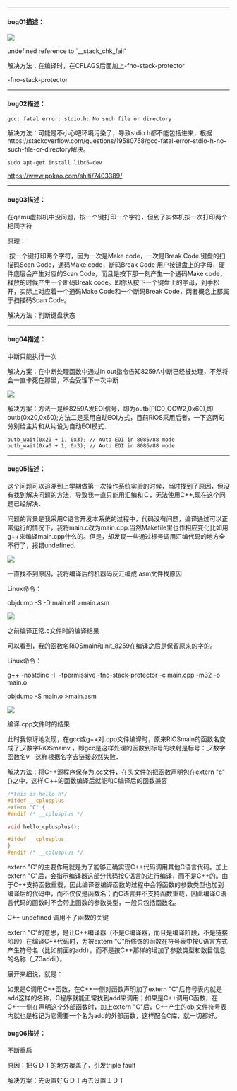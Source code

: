 ------------------------

#### bug01描述：

![](assets/bugs/bug01_stack.png)

 undefined reference to `__stack_chk_fail'

解决方法：在编译时，在CFLAGS后面加上-fno-stack-protector

-fno-stack-protector 

------------------------

####  bug02描述：

```
gcc: fatal error: stdio.h: No such file or directory
```

解决方法：可能是不小心吧环境污染了，导致stdio.h都不能包括进来，根据https://stackoverflow.com/questions/19580758/gcc-fatal-error-stdio-h-no-such-file-or-directory解决。

```shell
sudo apt-get install libc6-dev
```

https://www.ppkao.com/shiti/7403389/

------------------------

#### bug03描述：

在qemu虚拟机中没问题，按一个键打印一个字符，但到了实体机按一次打印两个相同字符

原理：

​	按一个键打印两个字符，因为一次是Make code，一次是Break Code.键盘的扫描码Scan Code，通码Make code，断码Break Code 用户按键盘上的字母，硬件底层会产生对应的Scan Code，而且是按下那一刻产生一个通码Make code，释放的时候产生一个断码Break code。即你从按下一个键盘上的字母，到手松开，实际上对应着一个通码Make Code和一个断码Break Code，两者概念上都属于扫描码Scan Code。

解决方法：判断键盘状态

------------------------

#### bug04描述：

中断只能执行一次

解决方案：在中断处理函数中通过in out指令告知8259A中断已经被处理，不然将会一直卡死在那里，不会受理下一次中断

![](assets/bugs/bug04.png)

解决方案：方法一是给8259A发EOI信号，即为outb(PIC0_OCW2,0x60),即outb(0x20,0x60);方法二是采用自动EOI方式，目前RiOS采用后者，一下这两句分别给主片和从片设为自动EOI模式．

```
outb_wait(0x20 + 1, 0x3); // Auto EOI in 8086/88 mode
outb_wait(0xa0 + 1, 0x3); // Auto EOI in 8086/88 mode
```

----------------------

#### bug05描述：

​	这个问题可以追溯到上学期做第一次操作系统实验的时候，当时找到了原因，但没有找到解决问题的方法，导致我一直只能用汇编和Ｃ，无法使用C++,现在这个问题已经解决．

​	问题的背景是我采用C语言开发本系统的过程中，代码没有问题，编译通过可以正常运行的情况下，我将main.c改为main.cpp.当然Makefile里也作相应变化比如用g++来编译main.cpp什么的。但是，却发现一些通过标号调用汇编代码的地方全不行了，报错undefined.

![](assets/bugs/bug05_1.png)

一直找不到原因，我将编译后的机器码反汇编成.asm文件找原因

Linux命令：

objdump -S -D main.elf >main.asm

 ![](assets/bugs/bug05_2.png) 

之前编译正常.c文件时的编译结果

可以看到，我的函数名RiOSmain和init_8259在编译之后是保留原来的字的。

Linux命令：

g++  -nostdinc -I.  -fpermissive -fno-stack-protector -c main.cpp -m32 -o main.o

objdump -S main.o >main.asm

![](assets/bugs/bug05_3.png) 

编译.cpp文件时的结果

此时我惊讶地发现，在gcc或g++对.cpp文件编译时，原来RiOSmain的函数名变成了_Z数字RiOSmainv ，即gcc是这样处理的函数到标号的映射是标号：_Z数字函数名v　这样根据名字去链接必然失败．

解决方法：将C++源程序保存为.cc文件，在头文件的把函数声明包在extern "c"{}之中，这样Ｃ++的函数编译后就能和C编译后的函数兼容

```c++
/*this is hello.h*/
#ifdef __cplusplus
extern "C" {
#endif /* __cplusplus */

void hello_cplusplus();

#ifdef __cplusplus
}
#endif /* __cplusplus */
```

extern "C"的主要作用就是为了能够正确实现C++代码调用其他C语言代码。加上extern "C"后，会指示编译器这部分代码按C语言的进行编译，而不是C++的。由于C++支持函数重载，因此编译器编译函数的过程中会将函数的参数类型也加到编译后的代码中，而不仅仅是函数名；而C语言并不支持函数重载，因此编译C语言代码的函数时不会带上函数的参数类型，一般只包括函数名。

C++ undefined 调用不了函数的关键

extern "C"的意思，是让C++编译器（不是C编译器，而且是编译阶段，不是链接阶段）在编译C++代码时，为被extern “C”所修饰的函数在符号表中按C语言方式产生符号名（比如前面的add），而不是按C++那样的增加了参数类型和数目信息的名称（_Z3addii）。

展开来细说，就是：

如果是C调用C++函数，在C++一侧对函数声明加了extern "C"后符号表内就是add这样的名称，C程序就能正常找到add来调用；如果是C++调用C函数，在C++一侧在声明这个外部函数时，加上extern "C"后，C++产生的obj文件符号表内就也是标记为它需要一个名为add的外部函数，这样配合C库，就一切都好。

####  bug06描述：

不断重启

原因：把ＧＤＴ的地方覆盖了，引发triple fault

解决方案：先设置好ＧＤＴ再去设置ＩＤＴ